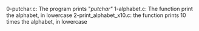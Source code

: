0-putchar.c: The program prints "_putchar"_
1-alphabet.c: The function print the alphabet, in lowercase
2-print_alphabet_x10.c: the function prints 10 times the alphabet, in lowercase  
